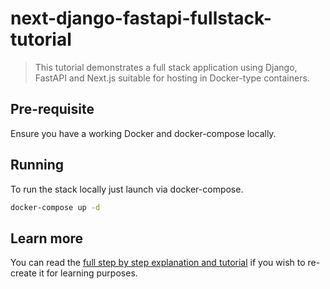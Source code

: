 # next-django-fastapi-fullstack-tutorial
> This tutorial demonstrates a full stack application using Django, FastAPI and Next.js suitable for hosting in Docker-type containers.

## Pre-requisite

Ensure you have a working Docker and docker-compose locally.

## Running

To run the stack locally just launch via docker-compose.

```sh
docker-compose up -d
```

## Learn more

You can read the [full step by step explanation and tutorial](https://damianhodgkiss.com/tutorials/next-django-fastapi-fullstack-tutorial) if you wish to re-create it for learning purposes.
